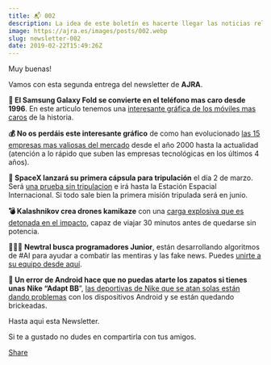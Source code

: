 ```yaml
---
title: 📬 002
description: La idea de este boletín es hacerte llegar las noticias relacionadas con el mundo de la tecnología, empresas y frikadas varias.
image: https://ajra.es/images/posts/002.webp
slug: newsletter-002
date: 2019-02-22T15:49:26Z
---
```


Muy buenas!

Vamos con esta segunda entrega del newsletter de **AJRA**.

**📱 El Samsung Galaxy Fold se convierte en el teléfono mas caro desde 1996**. En este articulo tenemos una [interesante gráfica de los móviles mas caros](http://event.squarespace-mail.com/?a=18713&m=5c6ebb1bf4d2d70001738bf1&n=5c701a00f5439f0001bd6fb5&s=f0000000350778&u=https%3a%2f%2fwww.xataka.com%2fmoviles%2foficial-samsung-galaxy-fold-telefono-movil-caro-1996%3fss_source%3dsscampaigns%26ss_campaign_id%3d5c6ebb1bf4d2d70001738bf1%26ss_email_id%3d5c701a00f5439f0001bd6fb5%26ss_campaign_name%3dNewsletter%2b%2523002%26ss_campaign_sent_date%3d2019-02-22T15%253A49%253A26Z&t=&e=nerina1986%40gmail.com&h=7cc8e844) de la historia.

**💰 No os perdáis este interesante gráfico** de como han evolucionado [las 15 empresas mas valiosas del mercado](http://event.squarespace-mail.com/?a=18713&m=5c6ebb1bf4d2d70001738bf1&n=5c701a00f5439f0001bd6fb5&s=f0000000350778&u=https%3a%2f%2ftwitter.com%2fMattNavarra%2fstatus%2f1098580810062618627%3fss_source%3dsscampaigns%26ss_campaign_id%3d5c6ebb1bf4d2d70001738bf1%26ss_email_id%3d5c701a00f5439f0001bd6fb5%26ss_campaign_name%3dNewsletter%2b%2523002%26ss_campaign_sent_date%3d2019-02-22T15%253A49%253A26Z&t=&e=nerina1986%40gmail.com&h=18a0c2f0) desde el año 2000 hasta la actualidad (atención a lo rápido que suben las empresas tecnológicas en los últimos 4 años).

**🚀  SpaceX lanzará su primera cápsula para tripulación** el día 2 de marzo. Será [una prueba sin tripulacion](http://event.squarespace-mail.com/?a=18713&m=5c6ebb1bf4d2d70001738bf1&n=5c701a00f5439f0001bd6fb5&s=f0000000350778&u=https%3a%2f%2fwww.space.com%2fhow-to-watch-spacex-crew-dragon-demo-1-mission.html%3fss_source%3dsscampaigns%26ss_campaign_id%3d5c6ebb1bf4d2d70001738bf1%26ss_email_id%3d5c701a00f5439f0001bd6fb5%26ss_campaign_name%3dNewsletter%2b%2523002%26ss_campaign_sent_date%3d2019-02-22T15%253A49%253A26Z&t=&e=nerina1986%40gmail.com&h=531aa926) e irá hasta la Estación Espacial Internacional. Si todo sale bien la primera misión tripulada será en junio.

**💣 Kalashnikov crea drones kamikaze** con una [carga explosiva que es detonada en el impacto](http://event.squarespace-mail.com/?a=18713&m=5c6ebb1bf4d2d70001738bf1&n=5c701a00f5439f0001bd6fb5&s=f0000000350778&u=https%3a%2f%2fwww.popularmechanics.com%2fmilitary%2faviation%2fa26414352%2fkalashnikov-kub-bla-drone%2f%3fss_source%3dsscampaigns%26ss_campaign_id%3d5c6ebb1bf4d2d70001738bf1%26ss_email_id%3d5c701a00f5439f0001bd6fb5%26ss_campaign_name%3dNewsletter%2b%2523002%26ss_campaign_sent_date%3d2019-02-22T15%253A49%253A26Z&t=&e=nerina1986%40gmail.com&h=8dc9460e), capaz de viajar 30 minutos antes de quedarse sin potencia.

👨🏻‍💻 **Newtral busca programadores Junior**, están desarrollando algoritmos de #AI para ayudar a combatir las mentiras y las fake news. Puedes [unirte a su equipo desde aquí](http://event.squarespace-mail.com/?a=18713&m=5c6ebb1bf4d2d70001738bf1&n=5c701a00f5439f0001bd6fb5&s=f0000000350778&u=https%3a%2f%2fwww.linkedin.com%2fjobs%2fview%2f1132304082%2f%3fss_source%3dsscampaigns%26ss_campaign_id%3d5c6ebb1bf4d2d70001738bf1%26ss_email_id%3d5c701a00f5439f0001bd6fb5%26ss_campaign_name%3dNewsletter%2b%2523002%26ss_campaign_sent_date%3d2019-02-22T15%253A49%253A26Z&t=&e=nerina1986%40gmail.com&h=8943ba3f).

**👟 Un error de Android hace que no puedas atarte los zapatos si tienes unas Nike “Adapt BB**”, [las deportivas de Nike que se atan solas están dando problemas](http://event.squarespace-mail.com/?a=18713&m=5c6ebb1bf4d2d70001738bf1&n=5c701a00f5439f0001bd6fb5&s=f0000000350778&u=https%3a%2f%2fclipset.20minutos.es%2fnike-adapt-bb-problemas-android%2f%3fss_source%3dsscampaigns%26ss_campaign_id%3d5c6ebb1bf4d2d70001738bf1%26ss_email_id%3d5c701a00f5439f0001bd6fb5%26ss_campaign_name%3dNewsletter%2b%2523002%26ss_campaign_sent_date%3d2019-02-22T15%253A49%253A26Z&t=&e=nerina1986%40gmail.com&h=c05b09c) con los dispositivos Android y se están quedando brickeadas.

Hasta aqui esta Newsletter.

Si te a gustado no dudes en compartirla con tus amigos.

[Share](https://ajra.substack.com/p/002?utm_source=substack&utm_medium=email&utm_content=share&action=share)
